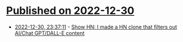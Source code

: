 # [Published on 2022-12-30](index.md)

* [2022-12-30, 23:37:11](https://news.ycombinator.com/item?id=34191472) - [Show HN: I made a HN clone that filters out AI/Chat GPT/DALL-E content](https://g105b.github.io/hacker-news-with-ai-filtered/)

